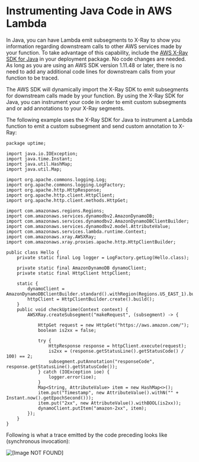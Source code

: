 # Instrumenting Java Code in AWS Lambda<a name="java-tracing"></a>

In Java, you can have Lambda emit subsegments to X\-Ray to show you information regarding downstream calls to other AWS services made by your function\. To take advantage of this capability, include the [AWS X\-Ray SDK for Java](https://docs.aws.amazon.com/xray/latest/devguide/xray-sdk-java.html) in your deployment package\. No code changes are needed\. As long as you are using an AWS SDK version 1\.11\.48 or later, there is no need to add any additional code lines for downstream calls from your function to be traced\. 

The AWS SDK will dynamically import the X\-Ray SDK to emit subsegments for downstream calls made by your function\. By using the X\-Ray SDK for Java, you can instrument your code in order to emit custom subsegments and or add annotations to your X\-Ray segments\. 

The following example uses the X\-Ray SDK for Java to instrument a Lambda function to emit a custom subsegment and send custom annotation to X\-Ray:

```
package uptime;

import java.io.IOException;
import java.time.Instant;
import java.util.HashMap;
import java.util.Map;

import org.apache.commons.logging.Log;
import org.apache.commons.logging.LogFactory;
import org.apache.http.HttpResponse;
import org.apache.http.client.HttpClient;
import org.apache.http.client.methods.HttpGet;

import com.amazonaws.regions.Regions;
import com.amazonaws.services.dynamodbv2.AmazonDynamoDB;
import com.amazonaws.services.dynamodbv2.AmazonDynamoDBClientBuilder;
import com.amazonaws.services.dynamodbv2.model.AttributeValue;
import com.amazonaws.services.lambda.runtime.Context;
import com.amazonaws.xray.AWSXRay;
import com.amazonaws.xray.proxies.apache.http.HttpClientBuilder;

public class Hello {
    private static final Log logger = LogFactory.getLog(Hello.class);

    private static final AmazonDynamoDB dynamoClient;
    private static final HttpClient httpClient;

    static {
        dynamoClient = AmazonDynamoDBClientBuilder.standard().withRegion(Regions.US_EAST_1).build();
        httpClient = HttpClientBuilder.create().build();
    }
    public void checkUptime(Context context) {
        AWSXRay.createSubsegment("makeRequest", (subsegment) -> {

            HttpGet request = new HttpGet("https://aws.amazon.com/");
            boolean is2xx = false;

            try {
                HttpResponse response = httpClient.execute(request);
                is2xx = (response.getStatusLine().getStatusCode() / 100) == 2;
                subsegment.putAnnotation("responseCode", response.getStatusLine().getStatusCode());
            } catch (IOException ioe) {
                logger.error(ioe);
            }
            Map<String, AttributeValue> item = new HashMap<>();
            item.put("Timestamp", new AttributeValue().withN("" + Instant.now().getEpochSecond()));
            item.put("2xx", new AttributeValue().withBOOL(is2xx));
            dynamoClient.putItem("amazon-2xx", item);
        });
    }
}
```

Following is what a trace emitted by the code preceding looks like \(synchronous invocation\): 

![\[Image NOT FOUND\]](http://docs.aws.amazon.com/lambda/latest/dg/images/Trace_Java.png)